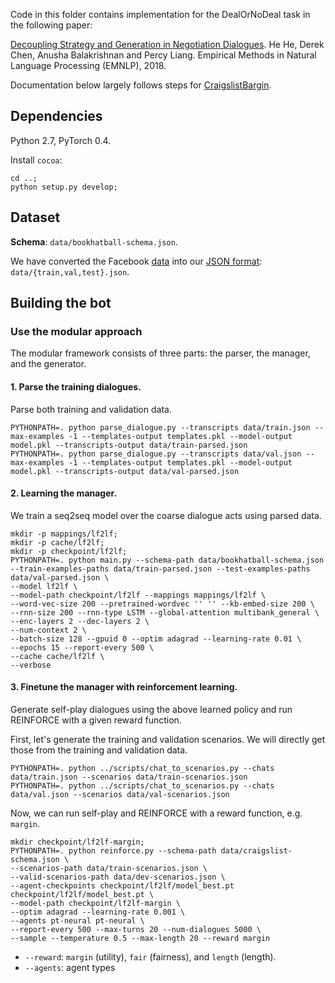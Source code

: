Code in this folder contains implementation for the DealOrNoDeal task in the following paper:

[Decoupling Strategy and Generation in Negotiation Dialogues](https://arxiv.org/abs/1808.09637).
He He, Derek Chen, Anusha Balakrishnan and Percy Liang.
Empirical Methods in Natural Language Processing (EMNLP), 2018.

Documentation below largely follows steps for [CraigslistBargin](../craigslistbargain/README.md).

## Dependencies
Python 2.7, PyTorch 0.4.

Install `cocoa`:
```
cd ..;
python setup.py develop;
```

## Dataset
**Schema**: `data/bookhatball-schema.json`.

We have converted the Facebook [data](https://github.com/facebookresearch/end-to-end-negotiator/tree/master/src/data/negotiate) into our [JSON format](../README.md#examples-and-datasets):
`data/{train,val,test}.json`.

## Building the bot

### Use the modular approach
The modular framework consists of three parts: the parser, the manager, and the generator.

#### 1. Parse the training dialogues.
Parse both training and validation data.
```
PYTHONPATH=. python parse_dialogue.py --transcripts data/train.json --max-examples -1 --templates-output templates.pkl --model-output model.pkl --transcripts-output data/train-parsed.json
PYTHONPATH=. python parse_dialogue.py --transcripts data/val.json --max-examples -1 --templates-output templates.pkl --model-output model.pkl --transcripts-output data/val-parsed.json
```

#### 2. Learning the manager.
We train a seq2seq model over the coarse dialogue acts using parsed data.
```
mkdir -p mappings/lf2lf;
mkdir -p cache/lf2lf;
mkdir -p checkpoint/lf2lf;
PYTHONPATH=. python main.py --schema-path data/bookhatball-schema.json --train-examples-paths data/train-parsed.json --test-examples-paths data/val-parsed.json \
--model lf2lf \
--model-path checkpoint/lf2lf --mappings mappings/lf2lf \
--word-vec-size 200 --pretrained-wordvec '' '' --kb-embed-size 200 \
--rnn-size 200 --rnn-type LSTM --global-attention multibank_general \
--enc-layers 2 --dec-layers 2 \
--num-context 2 \
--batch-size 128 --gpuid 0 --optim adagrad --learning-rate 0.01 \
--epochs 15 --report-every 500 \
--cache cache/lf2lf \
--verbose
```

#### <a name=rl>3. Finetune the manager with reinforcement learning.</a>
Generate self-play dialogues using the above learned policy and
run REINFORCE with a given reward function.

First, let's generate the training and validation scenarios.
We will directly get those from the training and validation data.
```
PYTHONPATH=. python ../scripts/chat_to_scenarios.py --chats data/train.json --scenarios data/train-scenarios.json
PYTHONPATH=. python ../scripts/chat_to_scenarios.py --chats data/val.json --scenarios data/val-scenarios.json
```
Now, we can run self-play and REINFORCE with a reward function, e.g. `margin`.
```
mkdir checkpoint/lf2lf-margin;
PYTHONPATH=. python reinforce.py --schema-path data/craigslist-schema.json \
--scenarios-path data/train-scenarios.json \
--valid-scenarios-path data/dev-scenarios.json \
--agent-checkpoints checkpoint/lf2lf/model_best.pt checkpoint/lf2lf/model_best.pt \
--model-path checkpoint/lf2lf-margin \
--optim adagrad --learning-rate 0.001 \
--agents pt-neural pt-neural \
--report-every 500 --max-turns 20 --num-dialogues 5000 \
--sample --temperature 0.5 --max-length 20 --reward margin
```
- `--reward`: `margin` (utility), `fair` (fairness), and `length` (length).
- `--agents`: agent types 
